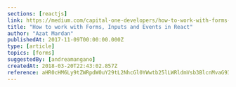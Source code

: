 ```yaml
---
sections: [reactjs]
link: https://medium.com/capital-one-developers/how-to-work-with-forms-inputs-and-events-in-react-c337171b923b
title: "How to work with Forms, Inputs and Events in React"
author: "Azat Mardan"
publishedAt: 2017-11-09T00:00:00.000Z
type: [article]
topics: [forms]
suggestedBy: [andreamangano]
createdAt: 2018-03-20T22:43:02.857Z
reference: aHR0cHM6Ly9tZWRpdW0uY29tL2NhcGl0YWwtb25lLWRldmVsb3BlcnMvaG93LXRvLXdvcmstd2l0aC1mb3Jtcy1pbnB1dHMtYW5kLWV2ZW50cy1pbi1yZWFjdC1jMzM3MTcxYjkyM2I
---
```

